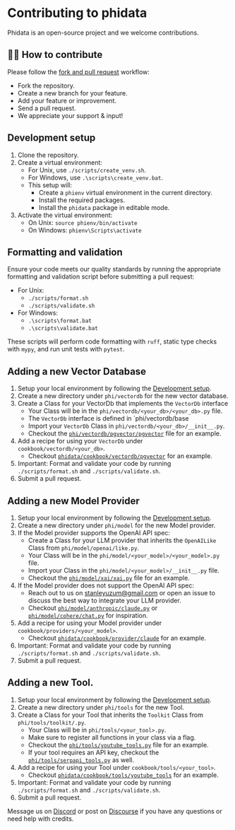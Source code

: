 # Contributing to phidata

Phidata is an open-source project and we welcome contributions.

## 👩‍💻 How to contribute

Please follow the [fork and pull request](https://docs.github.com/en/get-started/quickstart/contributing-to-projects) workflow:

- Fork the repository.
- Create a new branch for your feature.
- Add your feature or improvement.
- Send a pull request.
- We appreciate your support & input!

## Development setup

1. Clone the repository.
2. Create a virtual environment:
   - For Unix, use `./scripts/create_venv.sh`.
   - For Windows, use `.\scripts\create_venv.bat`.
   - This setup will:
     - Create a `phienv` virtual environment in the current directory.
     - Install the required packages.
     - Install the `phidata` package in editable mode.
3. Activate the virtual environment:
   - On Unix: `source phienv/bin/activate`
   - On Windows: `phienv\Scripts\activate`

## Formatting and validation

Ensure your code meets our quality standards by running the appropriate formatting and validation script before submitting a pull request:

- For Unix:
  - `./scripts/format.sh`
  - `./scripts/validate.sh`
- For Windows:
  - `.\scripts\format.bat`
  - `.\scripts\validate.bat`

These scripts will perform code formatting with `ruff`, static type checks with `mypy`, and run unit tests with `pytest`.

## Adding a new Vector Database

1. Setup your local environment by following the [Development setup](#development-setup).
2. Create a new directory under `phi/vectordb` for the new vector database.
3. Create a Class for your VectorDb that implements the `VectorDb` interface
   - Your Class will be in the `phi/vectordb/<your_db>/<your_db>.py` file.
   - The `VectorDb` interface is defined in `phi/vectordb/base
   - Import your `VectorDb` Class in `phi/vectordb/<your_db>/__init__.py`.
   - Checkout the [`phi/vectordb/pgvector/pgvector`](https://github.com/phidatahq/phidata/blob/main/phi/vectordb/pgvector/pgvector.py) file for an example.
4. Add a recipe for using your `VectorDb` under `cookbook/vectordb/<your_db>`.
   - Checkout [`phidata/cookbook/vectordb/pgvector`](https://github.com/phidatahq/phidata/tree/main/cookbook/vectordb/pgvector) for an example.
5. Important: Format and validate your code by running `./scripts/format.sh` and `./scripts/validate.sh`.
6. Submit a pull request.

## Adding a new Model Provider

1. Setup your local environment by following the [Development setup](#development-setup).
2. Create a new directory under `phi/model` for the new Model provider.
3. If the Model provider supports the OpenAI API spec:
   - Create a Class for your LLM provider that inherits the `OpenAILike` Class from `phi/model/openai/like.py`.
   - Your Class will be in the `phi/model/<your_model>/<your_model>.py` file.
   - Import your Class in the `phi/model/<your_model>/__init__.py` file.
   - Checkout the [`phi/model/xai/xai.py`](https://github.com/phidatahq/phidata/blob/main/phi/llm/together/together.py) file for an example.
4. If the Model provider does not support the OpenAI API spec:
   - Reach out to us on stanleyuzum@gmail.com or open an issue to discuss the best way to integrate your LLM provider.
   - Checkout [`phi/model/anthropic/claude.py`](https://github.com/phidatahq/phidata/blob/main/phi/model/anthropic/claude.py) or [`phi/model/cohere/chat.py`](https://github.com/phidatahq/phidata/blob/main/phi/model/cohere/chat.py) for inspiration.
5. Add a recipe for using your Model provider under `cookbook/providers/<your_model>`.
   - Checkout [`phidata/cookbook/provider/claude`](https://github.com/phidatahq/phidata/tree/main/cookbook/providers/claude) for an example.
6. Important: Format and validate your code by running `./scripts/format.sh` and `./scripts/validate.sh`.
7. Submit a pull request.

## Adding a new Tool.

1. Setup your local environment by following the [Development setup](#development-setup).
2. Create a new directory under `phi/tools` for the new Tool.
3. Create a Class for your Tool that inherits the `Toolkit` Class from `phi/tools/toolkit/.py`.
   - Your Class will be in `phi/tools/<your_tool>.py`.
   - Make sure to register all functions in your class via a flag.
   - Checkout the [`phi/tools/youtube_tools.py`](https://github.com/phidatahq/phidata/blob/main/phi/tools/youtube_tools.py) file for an example.
   - If your tool requires an API key, checkout the [`phi/tools/serpapi_tools.py`](https://github.com/phidatahq/phidata/blob/main/phi/tools/serpapi_tools.py) as well.
4. Add a recipe for using your Tool under `cookbook/tools/<your_tool>`.
   - Checkout [`phidata/cookbook/tools/youtube_tools`](https://github.com/phidatahq/phidata/blob/main/cookbook/tools/youtube_tools.py) for an example.
5. Important: Format and validate your code by running `./scripts/format.sh` and `./scripts/validate.sh`.
6. Submit a pull request.

Message us on [Discord](https://discord.gg/4MtYHHrgA8) or post on [Discourse](https://community.phidata.com/) if you have any questions or need help with credits.
